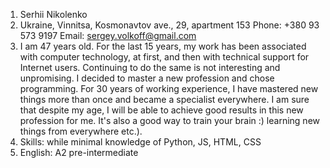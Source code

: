 1. Serhii Nikolenko
2. Ukraine, Vinnitsa, Kosmonavtov ave., 29, apartment 153
   Phone: +380 93 573 9197
   Email: sergey.volkoff@gmail.com
3. I am 47 years old. For the last 15 years, my work has been associated with computer technology, at first, and then with technical support for Internet users. Continuing to do the same is not interesting and unpromising. I decided to master a new profession and chose programming.
For 30 years of working experience, I have mastered new things more than once and became a specialist everywhere. I am sure that despite my age, I will be able to achieve good results in this new profession for me. 
It's also a good way to train your brain :)
learning new things from everywhere etc.).
4. Skills: while minimal knowledge of Python, JS, HTML, CSS
5. English: A2 pre-intermediate